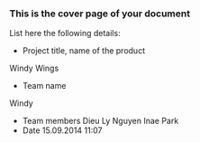 ### This is the cover page of your document

List here the following details:
* Project title, name of the product

Windy Wings
* Team name

Windy
* Team members
Dieu Ly Nguyen
Inae Park
* Date
15.09.2014 11:07

